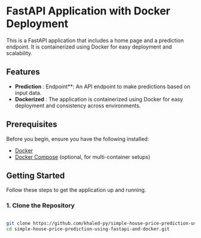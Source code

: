 # FastAPI Application with Docker Deployment

This is a FastAPI application that includes a home page and a prediction endpoint. It is containerized using Docker for easy deployment and scalability.

## Features

- **Prediction** : Endpoint**: An API endpoint to make predictions based on input data.
- **Dockerized** : The application is containerized using Docker for easy deployment and consistency across environments.

## Prerequisites

Before you begin, ensure you have the following installed:

- [Docker](https://docs.docker.com/get-docker/)
- [Docker Compose](https://docs.docker.com/compose/install/) (optional, for multi-container setups)

## Getting Started

Follow these steps to get the application up and running.

### 1. Clone the Repository

```bash

git clone https://github.com/khaled-py/simple-house-price-prediction-using-fastapi-and-docker.git
cd simple-house-price-prediction-using-fastapi-and-docker.git
